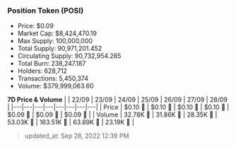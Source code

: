 
  ### Position Token (POSI)
  - Price: $0.09
  - Market Cap: $8,424,470.19
  - Max Supply: 100,000,000
  - Total Supply: 90,971,201.452
  - Circulating Supply: 90,732,954.265
  - Total Burn: 238,247.187
  - Holders: 628,712
  - Transactions: 5,450,374
  - Volume: $379,999,063.60

  **7D Price & Volume**
  | | 22&#x2F;09 | 23&#x2F;09 | 24&#x2F;09 | 25&#x2F;09 | 26&#x2F;09 | 27&#x2F;09 | 28&#x2F;09 |
  |---|---|---|---|---|---|---|---|
  | Price | $0.10 🔻 | $0.10 🔻 | $0.10 🔻 | $0.10 🔻 | $0.09 🔻 | $0.09 🔻 | $0.09 🔻 |
  | Volume | 32.78K 🔻 | 31.86K 🔻 | 28.35K 🔻 | 53.03K 🚀 | 163.51K 🚀 | 63.89K 🔻 | 23.19K 🔻 |

  > updated_at: Sep 28, 2022 12:39 PM
